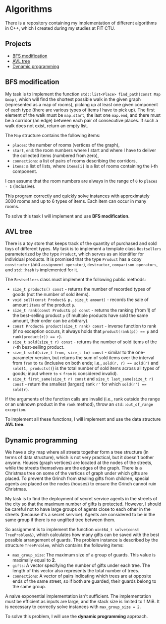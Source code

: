 # Algorithms
There is a repository containing my implementation of different algorithms in C++, which I created during my studies at FIT CTU.

## Projects
- [BFS modification](#BFS-modification)
- [AVL tree](#AVL-tree)
- [Dynamic programming](#Dynamic-programming)

## BFS modification
My task is to implement the function `std::list<Place> find_path(const Map &map)`, which will find the shortest possible walk in the given graph (represented as a map of rooms), picking up at least one given component of each type (there are various types of items I have to pick up). The first element of the walk must be `map.start`, the last one `map.end`, and there must be a corridor (an edge) between each pair of consecutive places. If such a walk does not exist, return an empty list. 

The `Map` structure contains the following items:
* `places`: the number of rooms (vertices of the graph),
* `start`, `end`: the room numbers where I start and where I have to deliver the collected items (numbered from zero),
* `connections`: a list of pairs of rooms describing the corridors,
* `items`: a list of lists, where `items[i]` is a list of rooms containing the i-th component.

I can assume that the room numbers are always in the range of `0` to `places - 1` (inclusive).

This program correctly and quickly solve instances with approximately 3000 rooms and up to 6 types of items. Each item can occur in many rooms.

To solve this task I will implement and use **BFS modification**.

## AVL tree
There is a toy store that keeps track of the quantity of purchased and sold toys of different types. My task is to implement a template class `Bestsellers` parameterized by the type `Product`, which serves as an identifier for individual products. It is promised that the type `Product` has a copy `constructor` (and `assignment operator`), `destructor`, `comparison operators`, and `std::hash` is implemented for it. 

The `Bestsellers` class must implement the following public methods:

* `size_t products() const` - returns the number of recorded types of goods (not the number of sold items).
* `void sell(const Product& p, size_t amount)` - records the sale of amount `items` of the product `p`.
* `size_t rank(const Product& p) const` - returns the ranking (from 1) of the best-selling product `p` (if multiple products have sold the same amount, their order can be arbitrary).
* `const Product& product(size_t rank) const` - inverse function to rank (if no exception occurs, it always holds that `product(rank(p)) == p` and `rank(product(r)) == r`).
* `size_t sold(size_t r) const` - returns the number of sold items of the `r`-th best-selling product.
* `size_t sold(size_t from, size_t to) const` - similar to the one-parameter version, but returns the sum of sold items over the interval from `from` to `to` (inclusive on both ends; i.e., `sold(r, r) == sold(r)` and `sold(1, products()`) is the total number of sold items across all types of goods; input where `to` < `from` is considered invalid).
* `size_t first_same(size_t r) const` and `size_t last_same(size_t r) const` - return the smallest (largest) rank `r'` for which `sold(r') == sold(r)`. 

If the arguments of the function calls are invalid (i.e., rank outside the range or an unknown product in the `rank` method), throw an `std::out_of_range exception`.

To implement all these functions, I will implement and use the data structure **AVL tree**.

## Dynamic programming
We have a city map where all streets together form a tree structure (in terms of data structure), which is not very practical, but it doesn't bother anyone. Houses (graph vertices) are located at the nodes of the streets, while the streets themselves are the edges of the graph. There is a Christmas tree on some of the vertices of graph under which gifts are placed. To prevent the Grinch from stealing gifts from children, special agents are placed on the nodes (houses) to ensure the Grinch cannot ruin Christmas.

My task is to find the deployment of secret service agents in the streets of the city so that the maximum number of gifts is protected. However, I should be careful not to have large groups of agents close to each other in the streets (because it's a secret service). Agents are considered to be in the same group if there is no ungifted tree between them.

So assignment is to implement the function `uint64_t solve(const TreeProblem&)`, which calculates how many gifts can be saved with the best possible arrangement of guards. The problem instance is described by the structure `TreeProblem`, which contains the following items:

* `max_group_size`: The maximum size of a group of guards. This value is maximally equal to **2**.
* `gifts`: A vector specifying the number of gifts under each tree. The length of this vector also represents the total number of trees.
* `connections`: A vector of pairs indicating which trees are at opposite ends of the same street, so if both are guarded, their guards belong to the same group.

A naive exponential implementation isn't sufficient. The implementation must be efficient as inputs are large, and the stack size is limited to 1 MiB. It is necessary to correctly solve instances with `max_group_size = 2`.

To solve this problem, I will use the **dynamic programming** approach.
